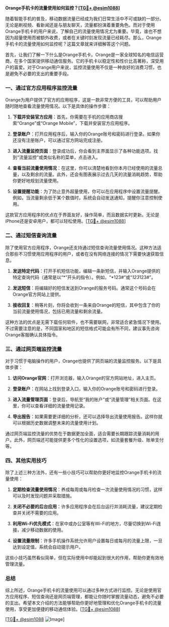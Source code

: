 **Orange手机卡的流量使用如何监控？[[TG💪+ @esim1088](https://t.me/s/esim1088)]**

随着智能手机的普及，移动数据流量已经成为我们日常生活中不可或缺的一部分。无论是刷视频、看新闻还是与朋友聊天，流量都扮演着重要角色。而对于使用Orange手机卡的用户来说，了解自己的流量使用情况尤为重要。毕竟，谁也不想因为超量使用而被额外收费，或者在关键时刻发现流量已经耗尽。那么，Orange手机卡的流量使用如何监控呢？这篇文章就来详细解答这个问题。

首先，让我们了解一下什么是Orange手机卡。Orange是一家全球知名的电信运营商，在多个国家提供移动通信服务。它的手机卡以稳定性和性价比高著称，深受用户的喜爱。对于Orange用户来说，监控流量使用不仅是一种良好的消费习惯，也是避免不必要的支出的重要手段。

### 一、通过官方应用程序监控流量

Orange为用户提供了官方的应用程序，这是一款非常方便的工具，可以帮助用户随时随地查看流量使用情况。以下是具体的操作步骤：

1. **下载并安装官方应用**：首先，你需要在手机的应用商店搜索“Orange”或“Orange Mobile”，下载并安装官方应用程序。
   
2. **登录账户**：打开应用程序后，输入你的Orange账号和密码进行登录。如果你还没有注册账户，可以通过官方网站完成注册。

3. **进入流量监控页面**：登录成功后，你会看到主界面显示了各种功能选项。找到“流量监控”或类似名称的菜单，点击进入。

4. **查看当前流量使用情况**：在这里，你可以清楚地看到你本月已经使用的流量总量，以及剩余的流量。此外，还会有图表展示过去几天的流量消耗趋势，帮助你更好地规划流量使用。

5. **设置提醒功能**：为了防止意外超量使用，你可以在应用程序中设置流量提醒。例如，当流量剩余低于某个数值时，系统会自动发送通知，提醒你注意控制使用。

这款官方应用程序的优点在于界面友好，操作简单，而且数据实时更新。无论是iPhone还是安卓用户，都可以轻松使用。[[TG💪+ @esim1088](https://t.me/s/esim1088)]

### 二、通过短信查询流量

除了使用官方应用程序，Orange还支持通过短信查询流量使用情况。这种方法适合那些不习惯使用应用程序的用户，或者在没有网络连接的情况下需要快速获取信息。

1. **发送特定代码**：打开手机短信功能，编辑一条新短信，并输入Orange提供的特定查询代码（通常是以“*”开头的指令）。例如，“*123#”或“*123*123#”。

2. **发送短信**：将编辑好的短信发送到Orange的服务号码。通常这个号码会在Orange官方网站上提供。

3. **接收回复**：稍等片刻，你将会收到一条来自Orange的短信，其中包含了你的当前流量使用情况，包括已用流量和剩余流量。

这种方法的优点是无需下载任何软件，也不需要联网，非常适合紧急情况下使用。不过需要注意的是，不同国家和地区的短信格式可能会有所不同，建议事先咨询Orange客服确认具体指令。

### 三、通过网页端监控流量

对于习惯于电脑操作的用户，Orange也提供了网页端的流量监控服务。以下是具体步骤：

1. **访问Orange官网**：打开浏览器，输入Orange的官方网站地址，进入主页。

2. **登录账户**：在网站上找到登录入口，输入你的Orange账号和密码进行登录。

3. **进入流量管理页面**：登录后，导航至“我的账户”或“流量管理”相关页面。在这里，你可以查看详细的流量使用记录。

4. **导出报告**：如果需要更详细的分析，还可以选择导出流量使用报告。这样你就可以根据历史数据调整未来的流量使用计划。

通过网页端监控流量的优势在于数据更加全面，适合需要长期跟踪流量消耗的用户。此外，网页端还可能提供更多个性化的设置选项，如流量套餐升级、账单支付等。

### 四、其他实用技巧

除了上述三种方法外，还有一些小技巧可以帮助你更好地监控Orange手机卡的流量使用：

1. **定期检查流量使用情况**：养成每周或每月检查一次流量使用情况的习惯，这样可以及时发现问题并采取措施。

2. **关闭不必要的后台应用**：许多应用程序会在后台运行并消耗流量，建议定期检查并关闭不需要的应用。

3. **利用Wi-Fi优先模式**：在家中或办公室等有Wi-Fi的地方，尽量切换到Wi-Fi连接，减少移动数据的使用。

4. **设置流量限制**：许多手机操作系统允许用户设置每日或每月的流量上限，一旦达到设定值，系统会自动提示用户。

这些小技巧虽然看似简单，但在实际使用中却能起到很大的作用，帮助你更有效地管理流量。

### 总结

综上所述，Orange手机卡的流量使用可以通过多种方式进行监控。无论是使用官方应用程序、短信查询还是网页端管理，都能让你随时掌握流量动态，避免不必要的支出。希望本文介绍的方法能够帮助你更好地管理和优化Orange手机卡的流量使用，享受更加便捷的移动通信体验。[[TG💪+ @esim1088](https://t.me/s/esim1088)]

[[TG💪+ @esim1088](https://t.me/s/esim1088) ![Image](https://i.postimg.cc/4NQfJmqS/Snipaste-2025-05-13-00-14-12.png)]